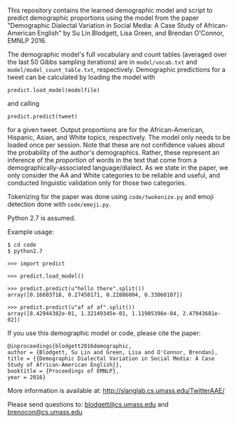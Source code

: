 This repository contains the learned demographic model and script to predict demographic proportions using the model from the paper "Demographic Dialectal Variation in Social Media: A Case Study of African-American English" by Su Lin Blodgett, Lisa Green, and Brendan O'Connor, EMNLP 2016.

The demographic model's full vocabulary and count tables (averaged over the last 50 Gibbs sampling iterations) are in `model/vocab.txt` and `model/model_count_table.txt`, respectively. Demographic predictions for a tweet can be calculated by loading the model with 

`predict.load_model(modelfile)`

and calling

`predict.predict(tweet)`

for a given tweet. Output proportions are for the African-American, Hispanic, Asian, and White topics, respectively. The model only needs to be loaded once per session.  Note that these are not confidence values about the probability of the author's demographics. Rather, these represent an inference of the *proportion* of words in the text that come from a demographically-associated language/dialect.  As we state in the paper, we only consider the AA and White categories to be reliable and useful, and conducted linguistic validation only for those two categories.

Tokenizing for the paper was done using `code/twokenize.py` and emoji detection done with `code/emoji.py`.

Python 2.7 is assumed.

Example usage:

```
$ cd code
$ python2.7

>>> import predict

>>> predict.load_model()

>>> predict.predict(u"hello there".split())
array([0.16603718, 0.27450171, 0.22886004, 0.33060107])

>>> predict.predict(u"af af af".split())
array([8.42944382e-01, 1.32149345e-01, 1.11905398e-04, 2.47943681e-02])
```

If you use this demographic model or code, please cite the paper:
```
@inproceedings{blodgett2016demographic,
author = {Blodgett, Su Lin and Green, Lisa and O'Connor, Brendan}, 
title = {{Demographic Dialectal Variation in Social Media: A Case Study of African-American English}},
booktitle = {Proceedings of EMNLP},
year = 2016}
```

More information is available at: http://slanglab.cs.umass.edu/TwitterAAE/

Please send questions to: blodgett@cs.umass.edu and brenocon@cs.umass.edu
